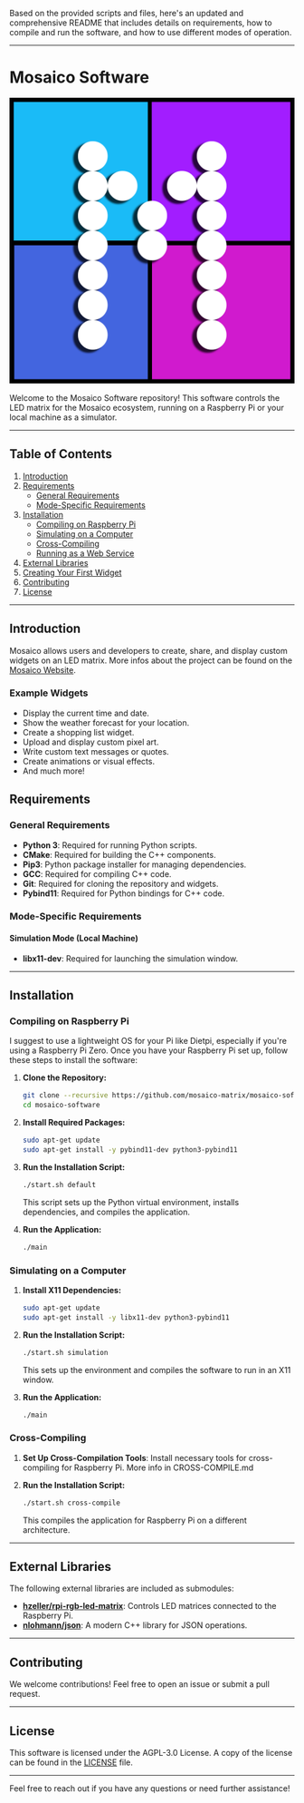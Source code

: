 Based on the provided scripts and files, here's an updated and comprehensive README that includes details on requirements, how to compile and run the software, and how to use different modes of operation.

---

# Mosaico Software

![Mosaico Logo](./icon.png)

Welcome to the Mosaico Software repository! 
This software controls the LED matrix for the Mosaico ecosystem, running on a Raspberry Pi or 
your local machine as a simulator.

---

## Table of Contents

1. [Introduction](#introduction)
2. [Requirements](#requirements)
    - [General Requirements](#general-requirements)
    - [Mode-Specific Requirements](#mode-specific-requirements)
3. [Installation](#installation)
    - [Compiling on Raspberry Pi](#compiling-on-raspberry-pi)
    - [Simulating on a Computer](#simulating-on-a-computer)
    - [Cross-Compiling](#cross-compiling)
    - [Running as a Web Service](#running-as-a-web-service)
4. [External Libraries](#external-libraries)
5. [Creating Your First Widget](#creating-your-first-widget)
6. [Contributing](#contributing)
7. [License](#license)

---

## Introduction
Mosaico allows users and developers to create, share, and display custom widgets on an LED matrix. 
More infos about the project can be found on the [Mosaico Website](https://mosaico.murkrowdev.org).

### Example Widgets
- Display the current time and date.
- Show the weather forecast for your location.
- Create a shopping list widget.
- Upload and display custom pixel art.
- Write custom text messages or quotes.
- Create animations or visual effects.
- And much more!

## Requirements

### General Requirements
- **Python 3**: Required for running Python scripts.
- **CMake**: Required for building the C++ components.
- **Pip3**: Python package installer for managing dependencies.
- **GCC**: Required for compiling C++ code.
- **Git**: Required for cloning the repository and widgets.
- **Pybind11**: Required for Python bindings for C++ code.

### Mode-Specific Requirements

#### Simulation Mode (Local Machine)
- **libx11-dev**: Required for launching the simulation window.

---

## Installation

### Compiling on Raspberry Pi

I suggest to use a lightweight OS for your Pi like Dietpi, especially if you're using a Raspberry Pi Zero.
Once you have your Raspberry Pi set up, follow these steps to install the software:

1. **Clone the Repository:**
   ```bash
   git clone --recursive https://github.com/mosaico-matrix/mosaico-software
   cd mosaico-software
   ```

2. **Install Required Packages:**
   ```bash
   sudo apt-get update
   sudo apt-get install -y pybind11-dev python3-pybind11
   ```

3. **Run the Installation Script:**
   ```bash
   ./start.sh default
   ```

   This script sets up the Python virtual environment, installs dependencies, and compiles the application.

4. **Run the Application:**
   ```bash
   ./main
   ```

### Simulating on a Computer

1. **Install X11 Dependencies:**
   ```bash
   sudo apt-get update
   sudo apt-get install -y libx11-dev python3-pybind11
   ```

2. **Run the Installation Script:**
   ```bash
   ./start.sh simulation
   ```

   This sets up the environment and compiles the software to run in an X11 window.

3. **Run the Application:**
   ```bash
   ./main
   ```

### Cross-Compiling

1. **Set Up Cross-Compilation Tools**: Install necessary tools for cross-compiling for Raspberry Pi.
More info in CROSS-COMPILE.md

2. **Run the Installation Script:**
   ```bash
   ./start.sh cross-compile
   ```

   This compiles the application for Raspberry Pi on a different architecture.

---

## External Libraries

The following external libraries are included as submodules:

- **[hzeller/rpi-rgb-led-matrix](https://github.com/hzeller/rpi-rgb-led-matrix)**: Controls LED matrices connected to the Raspberry Pi.
- **[nlohmann/json](https://github.com/nlohmann/json)**: A modern C++ library for JSON operations.
---

## Contributing

We welcome contributions! Feel free to open an issue or submit a pull request.

---

## License

This software is licensed under the AGPL-3.0 License. A copy of the license can be found in the [LICENSE](./LICENSE) file.

---

Feel free to reach out if you have any questions or need further assistance!